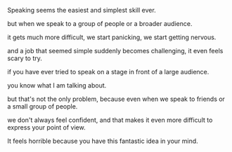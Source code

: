 Speaking seems the easiest and simplest skill ever.

but when we speak to a group of people or a broader audience.

it gets much more difficult, we start panicking, we start getting nervous.

and a job that seemed simple suddenly becomes challenging, it even feels scary to try.

if you have ever tried to speak on a stage in front of a large audience.

you know what I am talking about.

but that's not the only problem, because even when we speak to friends or a small group of people.

we don't always feel confident, and that makes it even more difficult to express your point of view.

It feels horrible because you have this fantastic idea in your mind.


